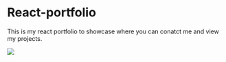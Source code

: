 # React-portfolio

This is my  react portfolio to showcase where you can conatct me and view my projects.



![](test.gif)
